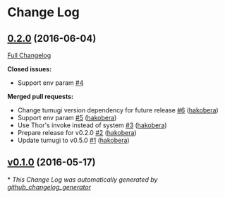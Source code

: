 # Change Log

## [0.2.0](https://github.com/tumugi/tumugi-plugin-command/tree/0.2.0) (2016-06-04)
[Full Changelog](https://github.com/tumugi/tumugi-plugin-command/compare/v0.1.0...0.2.0)

**Closed issues:**

- Support env param [\#4](https://github.com/tumugi/tumugi-plugin-command/issues/4)

**Merged pull requests:**

- Change tumugi version dependency for future release [\#6](https://github.com/tumugi/tumugi-plugin-command/pull/6) ([hakobera](https://github.com/hakobera))
- Support env param [\#5](https://github.com/tumugi/tumugi-plugin-command/pull/5) ([hakobera](https://github.com/hakobera))
- Use Thor's invoke instead of system [\#3](https://github.com/tumugi/tumugi-plugin-command/pull/3) ([hakobera](https://github.com/hakobera))
- Prepare release for v0.2.0 [\#2](https://github.com/tumugi/tumugi-plugin-command/pull/2) ([hakobera](https://github.com/hakobera))
- Update tumugi to v0.5.0 [\#1](https://github.com/tumugi/tumugi-plugin-command/pull/1) ([hakobera](https://github.com/hakobera))

## [v0.1.0](https://github.com/tumugi/tumugi-plugin-command/tree/v0.1.0) (2016-05-17)


\* *This Change Log was automatically generated by [github_changelog_generator](https://github.com/skywinder/Github-Changelog-Generator)*